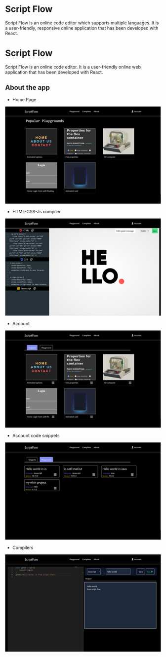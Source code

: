 # Script Flow

Script Flow is an online code editor which supports multiple languages.
It is a user-friendly, responsive online application that has been developed with React.

# Script Flow

Script Flow is an online code editor.
It is a user-friendly online web application that has been developed with React.

## About the app
*  Home Page
  
![Home page](./src/Assets/Home.png)

*  HTML-CSS-Js compiler
  
![Home page](./src/Assets/Playground.png)

*  Account
   
![Home page](./src/Assets/Account.png)

*  Account code snippets
  
![Home page](./src/Assets/account_snippet.png)

* Compilers
  
![Home page](./src/Assets/snippet.png)